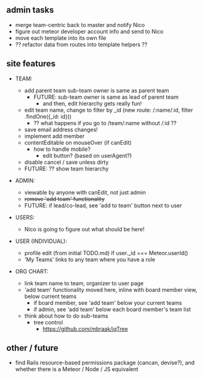 ## admin tasks
  
  * merge team-centric back to master and notify Nico
  * figure out meteor developer account info and send to Nico
  * move each template into its own file 
  * ?? refactor data from routes into template helpers ?? 

## site features 

* TEAM: 
  - add parent team
    sub-team owner is same as parent team
      - FUTURE: sub-team owner is same as lead of parent team
        - and then, edit hierarchy gets really fun!
  - edit team name, change to filter by _id (new route: /:name/:id, filter .findOne({_id: id}))
    - ?? what happens if you go to /team/:name without /:id ?? 
  - save email address changes! 
  - implement add member
  - contentEditable on mouseOver (if canEdit)
    - how to handle mobile? 
      - edit button? (based on userAgent?)
  - disable cancel / save unless dirty 
  - FUTURE: ?? show team hierarchy

  
* ADMIN: 
  - viewable by anyone with canEdit, not just admin 
  - ~~remove 'add team' functionality~~
  - FUTURE: if lead/co-lead, see 'add to team' button next to user
  

* USERS: 
  - Nico is going to figure out what should be here! 


* USER (INDIVIDUAL): 
  - profile edit (from initial TODO.md) if user._id === Meteor.userId() 
  - 'My Teams' links to any team where you have a role 


* ORG CHART: 
  - link team name to team, organizer to user page 
  - 'add team' functionality moved here, inline with board member view, below current teams 
    - if board member, see 'add team' below your current teams
    - if admin, see 'add team' below each board member's team list 
  - think about how to do sub-teams 
    - tree control
      - https://github.com/mbraak/jqTree
      
## other / future 

* find Rails resource-based permissions package (cancan, devise?), and whether there is a Meteor / Node / JS equivalent